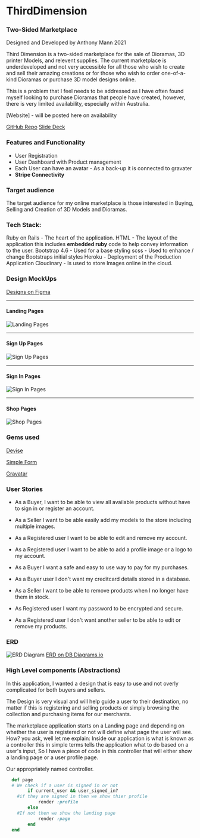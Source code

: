 # ThirdDimension

### Two-Sided Marketplace

Designed and Developed by
Anthony Mann 2021

Third Dimension is a two-sided marketplace for the sale of Dioramas, 3D printer Models, and relevent supplies. The current marketplace is underdeveloped and not very accessible for all those who wish to create and sell their amazing creations or for those who wish to order one-of-a-kind Dioramas or purchase 3D model designs online.

This is a problem that I feel needs to be addressed as I have often found myself looking to purchase Dioramas that people have created, however, there is very limited availability, especially within Australia.

[Website] - will be posted here on availability

[GitHub Repo](https://github.com/MrAjMann/ThirdDimension)
[Slide Deck](https://docs.google.com/presentation/d/1KejylKpCBGXut1z_emDu4aL7w75nO2b6TwPQTp5otOU/edit?usp=sharing)

### Features and Functionality

- User Registration
- User Dashboard with Product management
- Each User can have an avatar - As a back-up it is connected to gravater
- **Stripe Connectivity**

### Target audience

The target audience for my online marketplace is those interested in Buying, Selling and Creation of 3D Models and Dioramas.

### Tech Stack:

Ruby on Rails - The heart of the application.
HTML - The layout of the application this includes **embedded ruby** code to help convey information to the user.
Bootstrap 4.6 - Used for a base styling
scss - Used to enhance / change Bootstraps initial styles
Heroku - Deployment of the Production Application
Cloudinary - Is used to store Images online in the cloud.

### Design MockUps

[Designs on Figma](https://www.figma.com/file/0BKfLJqugqiiPCjpgB4TXq/Third-Dimension?node-id=0%3A1)

---

#### Landing Pages

![Landing Pages](./app/assets/images/LandingPages.png)

---

#### Sign Up Pages

![Sign Up Pages](./app/assets/images/SignUpPages.png)

---

#### Sign In Pages

![Sign In Pages](./app/assets/images/SignInPages.png)

---

#### Shop Pages

![Shop Pages](./app/assets/images/ShopPages.png)

### Gems used

[Devise](https://github.com/heartcombo/devise)

[Simple Form](https://github.com/heartcombo/simple_form)

[Gravatar](https://github.com/mdeering/gravatar_image_tag)

### User Stories

- As a Buyer, I want to be able to view all available products without have to sign in or register an account.

- As a Seller I want to be able easily add my models to the store including multiple images.

- As a Registered user I want to be able to edit and remove my account.

- As a Registered user I want to be able to add a profile image or a logo to my account.

- As a Buyer I want a safe and easy to use way to pay for my purchases.

- As a Buyer user I don't want my creditcard details stored in a database.

- As a Seller I want to be able to remove products when I no longer have them in stock.

- As Registered user I want my password to be encrypted and secure.

- As a Registered user I don't want another seller to be able to edit or remove my products.

### ERD

![ERD Diagram](./app/assets/images/Third-Dimension-ERD.png)
[ERD on DB Diagrams.io](https://dbdiagram.io/d/603c5747fcdcb6230b21e7c8)

### High Level components (Abstractions)

In this application, I wanted a design that is easy to use and not overly complicated for both buyers and sellers.

The Design is very visual and will help guide a user to their destination, no matter if this is registering and selling products or simply browsing the collection and purchasing items for our merchants.

The marketplace application starts on a Landing page and depending on whether the user is registered or not will define what page the user will see. How? you ask, well let me explain:
Inside our application is what is known as a controller this in simple terms tells the application what to do based on a user's input, So I have a piece of code in this controller that will either show a landing page or a user profile page.

Our appropriately named controller.

```ruby
  def page
  # We check if a user is signed in or not
		if current_user && user_signed_in?
    #if they are signed in then we show thier profile
			render :profile
		else
    #If not then we show the landing page
			render :page
		end
  end

```
